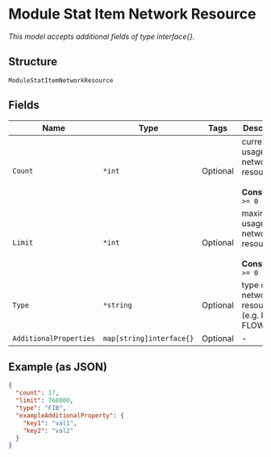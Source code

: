 
# Module Stat Item Network Resource

*This model accepts additional fields of type interface{}.*

## Structure

`ModuleStatItemNetworkResource`

## Fields

| Name | Type | Tags | Description |
|  --- | --- | --- | --- |
| `Count` | `*int` | Optional | current usage of the network resource<br><br>**Constraints**: `>= 0` |
| `Limit` | `*int` | Optional | maximum usage of the network resource<br><br>**Constraints**: `>= 0` |
| `Type` | `*string` | Optional | type of the network resource (e.g. FIB, FLOW, ...) |
| `AdditionalProperties` | `map[string]interface{}` | Optional | - |

## Example (as JSON)

```json
{
  "count": 17,
  "limit": 768000,
  "type": "FIB",
  "exampleAdditionalProperty": {
    "key1": "val1",
    "key2": "val2"
  }
}
```

